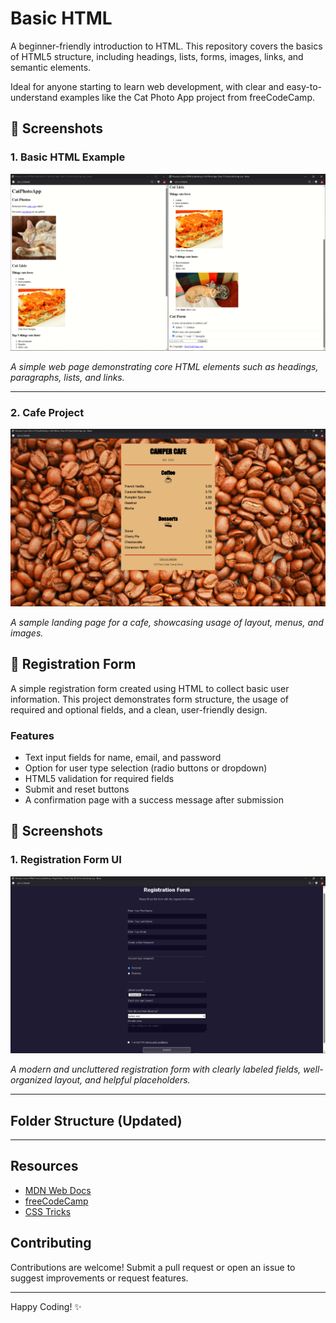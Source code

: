 # Basic HTML

A beginner-friendly introduction to HTML. This repository covers the basics of HTML5 structure, including headings, lists, forms, images, links, and semantic elements. 

Ideal for anyone starting to learn web development, with clear and easy-to-understand examples like the Cat Photo App project from freeCodeCamp.  

## 📸 Screenshots

### 1. Basic HTML Example

![Basic HTML Screenshot](BasicHTML(Screenshot).png)

*A simple web page demonstrating core HTML elements such as headings, paragraphs, lists, and links.*

---

### 2. Cafe Project

![Cafe Screenshot](camper-cafe/camper-cafe(screenshot).png)

*A sample landing page for a cafe, showcasing usage of layout, menus, and images.*
## 📝 Registration Form

A simple registration form created using HTML to collect basic user information. This project demonstrates form structure, the usage of required and optional fields, and a clean, user-friendly design.

### Features
- Text input fields for name, email, and password
- Option for user type selection (radio buttons or dropdown)
- HTML5 validation for required fields
- Submit and reset buttons
- A confirmation page with a success message after submission

## 📸 Screenshots

### 1. Registration Form UI

![Registration Form](Registration-form/registration-form(Screenshot).png)

*A modern and uncluttered registration form with clearly labeled fields, well-organized layout, and helpful placeholders.*

---


## Folder Structure (Updated)


---
## Resources

- [MDN Web Docs](https://developer.mozilla.org/)
- [freeCodeCamp](https://www.freecodecamp.org/)
- [CSS Tricks](https://css-tricks.com/)

## Contributing

Contributions are welcome! Submit a pull request or open an issue to suggest improvements or request features.

---

Happy Coding! ✨
